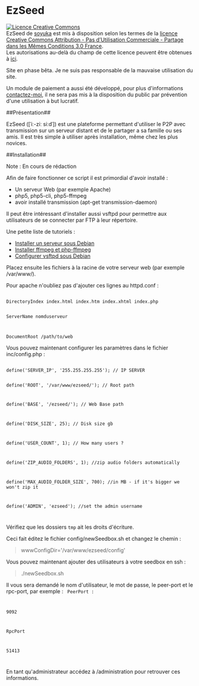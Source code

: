 EzSeed
======

<a rel="license" href="http://creativecommons.org/licenses/by-nc-sa/3.0/fr/"><img alt="Licence Creative Commons" style="border-width:0" src="http://i.creativecommons.org/l/by-nc-sa/3.0/fr/88x31.png" /></a><br /><span xmlns:dct="http://purl.org/dc/terms/" property="dct:title">EzSeed</span> de <a xmlns:cc="http://creativecommons.org/ns#" href="https://github.com/soyuka/EzSeed/" property="cc:attributionName" rel="cc:attributionURL">soyuka</a> est mis à disposition selon les termes de la <a rel="license" href="http://creativecommons.org/licenses/by-nc-sa/3.0/fr/">licence Creative Commons Attribution - Pas d’Utilisation Commerciale - Partage dans les Mêmes Conditions 3.0 France</a>.<br />Les autorisations au-delà du champ de cette licence peuvent être obtenues à <a xmlns:cc="http://creativecommons.org/ns#" href="http://dgear.fr/contact/" rel="cc:morePermissions">ici</a>.

Site en phase bêta. Je ne suis pas responsable de la mauvaise utilisation du site.

Un module de paiement a aussi été développé, pour plus d'informations <a href="http://dgear.fr/contact">contactez-moi</a>, il ne sera
pas mis à la disposition du public par prévention d'une utilisation à but lucratif.

##Présentation##

EzSeed ([ˈiː-ziː siːdˈ]) est une plateforme permettant d'utiliser le P2P avec transmission 
sur un serveur distant et de le partager a sa famille ou ses amis. Il est très simple à utiliser après installation, 
même chez les plus novices.

##Installation##

Note : En cours de rédaction

Afin de faire fonctionner ce script il est primordial d'avoir installé :
- Un serveur Web (par exemple Apache)
- php5, php5-cli, php5-ffmpeg
- avoir installé transmission (apt-get transmission-daemon)

Il peut être intéressant d'installer aussi vsftpd pour permettre aux utilisateurs de se connecter par FTP à leur répertoire.

Une petite liste de tutoriels :
- <a href="http://www.lafermeduweb.net/billet/tutorial-creer-un-serveur-web-complet-sous-debian-1-apache-160.html">Installer un serveur sous Debian</a>
- <a href="http://d.stavrovski.net/blog/installing-ffmpeg-and-php-ffmpeg-in-debian-6-squeeze/">Installer ffmpeg et php-ffmpeg</a>
- <a href="www.admin-debian.com/ftp/vsftpd-un-serveur-ftp-hautement-securise/">Configurer vsftpd sous Debian</a>

Placez ensuite les fichiers à la racine de votre serveur web (par exemple /var/www/).

Pour apache n'oubliez pas d'ajouter ces lignes au httpd.conf :

<code>
DirectoryIndex index.html index.htm index.xhtml index.php

ServerName nomduserveur

DocumentRoot /path/to/web
</code>

Vous pouvez maintenant configurer les paramètres dans le fichier inc/config.php :

<code>
define('SERVER_IP', '255.255.255.255'); // IP SERVER

define('ROOT', '/var/www/ezseed/'); // Root path

define('BASE', '/ezseed/'); // Web Base path

define('DISK_SIZE', 25); // Disk size gb

define('USER_COUNT', 1); // How many users ?


define('ZIP_AUDIO_FOLDERS', 1); //zip audio folders automatically

define('MAX_AUDIO_FOLDER_SIZE', 700); //in MB - if it's bigger we won't zip it


define('ADMIN', 'ezseed'); //set the admin username

</code>

Vérifiez que les dossiers `tmp` ait les droits d'écriture.

Ceci fait éditez le fichier config/newSeedbox.sh et changez le chemin :
>wwwConfigDir='/var/www/ezseed/config'

Vous pouvez maintenant ajouter des utilisateurs à votre seedbox en ssh :
>./newSeedbox.sh

Il vous sera demandé le nom d'utilisateur, le mot de passe, le peer-port et le rpc-port, par exemple :
<code>
PeerPort :

9092

RpcPort

51413

</code>

En tant qu'administrateur accédez à /administration pour retrouver ces informations.
